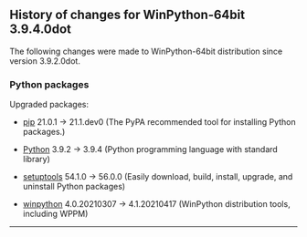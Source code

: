 ﻿## History of changes for WinPython-64bit 3.9.4.0dot

The following changes were made to WinPython-64bit distribution since version 3.9.2.0dot.

### Python packages

Upgraded packages:

  * [pip](https://pypi.org/project/pip) 21.0.1 → 21.1.dev0 (The PyPA recommended tool for installing Python packages.)
  * [Python](http://www.python.org/) 3.9.2 → 3.9.4 (Python programming language with standard library)
  * [setuptools](https://pypi.org/project/setuptools) 54.1.0 → 56.0.0 (Easily download, build, install, upgrade, and uninstall Python packages)
  * [winpython](http://winpython.github.io/) 4.0.20210307 → 4.1.20210417 (WinPython distribution tools, including WPPM)

* * *
